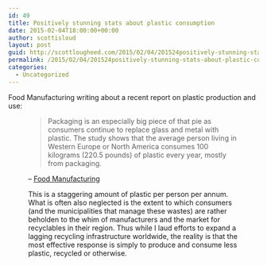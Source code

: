 ```yaml
---
id: 49
title: Positively stunning stats about plastic consumption
date: 2015-02-04T18:00:00+00:00
author: scottisloud
layout: post
guid: http://scottlougheed.com/2015/02/04/201524positively-stunning-stats-about-plastic-consumption/
permalink: /2015/02/04/201524positively-stunning-stats-about-plastic-consumption/
categories:
  - Uncategorized
---
```

Food Manufacturing writing about a recent report on plastic production and use:<figure>

> Packaging is an especially big piece of that pie as consumers continue to replace glass and metal with plastic. The study shows that the average person living in Western Europe or North America consumes 100 kilograms (220.5 pounds) of plastic every year, mostly from packaging.

– [Food Manufacturing](http://www.foodmanufacturing.com/blogs/2015/02/global-plastic-production-rises-recycling-efforts-fall-behind)

This is a staggering amount of plastic per person per annum. <span>What is often also neglected is the extent to which consumers (and the municipalities that manage these wastes) are rather beholden to the whim of manufacturers and the market for recyclables in their region.&nbsp;</span>Thus while I laud efforts to expand a lagging recycling infrastructure worldwide, the reality is that the most effective response is simply to produce and consume less plastic, recycled or otherwise.
